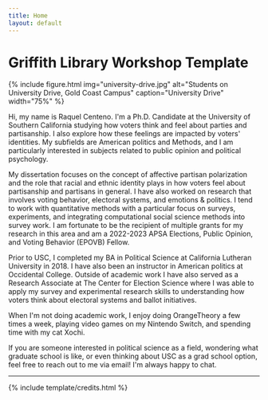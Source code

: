 ```yaml
---
title: Home
layout: default
---
```


# Griffith Library Workshop Template

{% include figure.html img="university-drive.jpg" alt="Students on University Drive, Gold Coast Campus" caption="University Drive" width="75%" %}

Hi, my name is Raquel Centeno. I'm a Ph.D. Candidate at the University of Southern California studying how voters think and feel about parties and partisanship. I also explore how these feelings are impacted by voters' identities. My subfields are American politics and Methods, and I am particularly interested in subjects related to public opinion and political psychology.

My dissertation focuses on the concept of affective partisan polarization and the role that racial and ethnic identity plays in how voters feel about partisanship and partisans in general. I have also worked on research that involves voting behavior, electoral systems, and emotions & politics. I tend to work with quantitative methods with a particular focus on surveys, experiments, and integrating computational social science methods into survey work. I am fortunate to be the recipient of multiple grants for my research in this area and am a 2022-2023 APSA Elections, Public Opinion, and Voting Behavior (EPOVB) Fellow.

Prior to USC, I completed my BA in Political Science at California Lutheran University in 2018.  I have also been an instructor in American politics at Occidental College. Outside of academic work I have also served as a Research Associate at The Center for Election Science where I was able to apply my survey and experimental research skills to understanding how voters think about electoral systems and ballot initiatives.

When I'm not doing academic work, I enjoy doing OrangeTheory a few times a week, playing video games on my Nintendo Switch, and spending time with my cat Xochi.

If you are someone interested in political science as a field, wondering what graduate school is like, or even thinking about USC as a grad school option, feel free to reach out to me via email! I'm always happy to chat.

------

{% include template/credits.html %}
